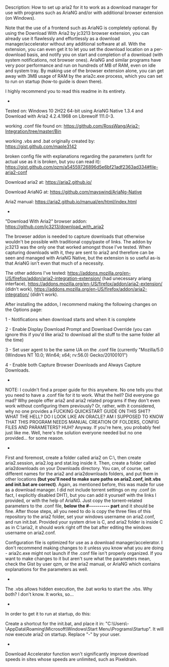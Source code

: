 Description: How to set up aria2 for it to work as a download manager for use with programs such as AriaNG and/or with additional browser extension (on Windows).

Note that the use of a frontend such as AriaNG is completely optional. By using the Download With Aria2 by jc3213 browser extension, you can already use it flawlessly and effortlessly as a download manager/accelerator without any additional software at all. With the extension, you can even get it to let you set the download location on a per-download basis, and notify you on start and completion of a download (with system notifications, not browser ones). AriaNG and similar programs have very poor performance and run on hundreds of MB of RAM, even on idle and system tray. By making use of the browser extension alone, you can get away with 3MB usage of RAM by the aria2c.exe process, which you can set to run on startup (how-to guide is down there).

I highly recommend you to read this readme in its entirety.

-

Tested on: Windows 10 2H22 64-bit using AriaNG Native 1.3.4 and Download with Aria2 
4.2.4.1968 on Librewolf 111.0-3.

working .conf file found on: https://github.com/RossWang/Aria2-Integration/tree/master/Bin

working .vbs and .bat originally created by: https://gist.github.com/maple3142

broken config file with explanations regarding the parameters (unfit for actual use as it is broken, but you can read it): https://gist.github.com/qzm/a54559726896d5e6bf21adf2363ad334#file-aria2-conf

Download aria2 at: https://aria2.github.io/

Download AriaNG at: https://github.com/mayswind/AriaNg-Native

Aria2 manual: https://aria2.github.io/manual/en/html/index.html

-

"Download With Aria2" browser addon: https://github.com/jc3213/download_with_aria2

The browser addon is needed to capture downloads that otherwise wouldn't be possible with traditional copy/paste of links. The addon by jc3213 was the only one that worked amongst those I've tested. When capturing downloads with it, they are sent to aria2 and therefore can be seen and managed with AriaNG Native, but the extension is so useful as-is that AriaNG isn't even that much of a necessity.

The other addons I've tested: https://addons.mozilla.org/en-US/firefox/addon/aria2-integration-extension/ (had unecessary ariang interface), https://addons.mozilla.org/en-US/firefox/addon/aria2-extension/ (didn't work), https://addons.mozilla.org/en-US/firefox/addon/aria2-integration/ (didn't work).

After installing the addon, I recommend making the following changes on the Options page:

1 - Notifications when download starts and when it is complete

2 - Enable Display Download Prompt and Download Override (you can ignore this if you'd like aria2 to download all the stuff to the same folder all the time)

3 - Set user agent to be the same UA on the .conf file (currently "Mozilla/5.0 (Windows NT 10.0; Win64; x64; rv:56.0) Gecko/20100101")

4 - Enable both Capture Browser Downloads and Always Capture Downloads.

-

NOTE: I couldn't find a proper guide for this anywhere. No one tells you that you need to have a .conf file for it to work. What the hell?
Did everyone go mad? Why people offer aria2 and aria2 related programs if they don't even work without configuring them previously?
Or, rather, with it considered, why no one provides a FUCKING QUICKSTART GUIDE ON THIS SHIT? WHAT THE HELL?
DO I LOOK LIKE AN ORACLE? AM I SUPPOSED TO KNOW THAT THIS PROGRAM NEEDS MANUAL CREATION OF FOLDERS, CONFIG FILES AND PARAMETERS? HUH?
Anyway. If you're here, you probably feel just like me. Well, here's the solution everyone needed but no one provided... for some reason.

-

First and foremost, create a folder called aria2 on C:\\, then create aria2.session, aria2.log and stat.log inside it. Then, create a folder called aria2downloads on your Downloads directory. You can, of course, set different names for the aria2 and aria2downloads folders, and put them in other locations **(but you'll need to make sure paths on aria2.conf, init.vbs and init.bat are correct)**. Again, as mentioned before, this was made for use as a download manager. I did not include torrent settings on my .conf (in fact, I explicitly disabled DHT), but you can add it yourself with the links I provided, or with the help of AriaNG. Just copy the torrent-related parameters to the .conf file, **below the #---------- part** and it should be fine. After those steps, all you need to do is copy the three files of this repository to the aria2 folder, set your windows username on aria2.conf, and run init.bat. Provided your system drive is C, and aria2 folder is inside C as in C:\aria2, it should work right off the bat after editing the windows username on aria2.conf.

Configuration file is optimized for use as a download manager/accelerator. I don't recommend making changes to it unless you know what you are doing - aria2c.exe might not launch if the .conf file isn't properly organized. If you want to make changes to it but aren't sure what the parameters mean, check the Gist by user qzm, or the aria2 manual, or AriaNG which contains explanations for the parameters as well.

-

The .vbs allows hidden execution, the .bat works to start the .vbs. Why both? I don't know. It works, so...

-

In order to get it to run at startup, do this:

Create a shortcut for the init.bat, and place it in: "C:\Users\\-\AppData\Roaming\Microsoft\Windows\Start Menu\Programs\Startup".
It will now execute aria2 on startup. Replace "-" by your user.

-

Download Accelerator function won't significantly improve download speeds in sites whose speeds are unlimited, such as Pixeldrain.
